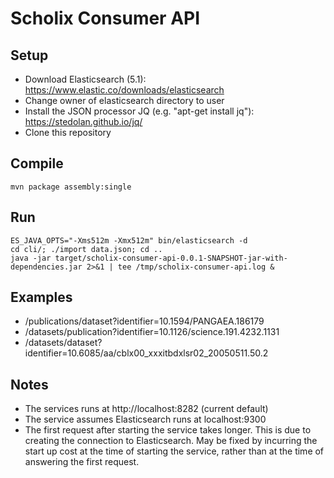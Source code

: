 # Scholix Consumer API

## Setup

* Download Elasticsearch (5.1): https://www.elastic.co/downloads/elasticsearch
* Change owner of elasticsearch directory to user
* Install the JSON processor JQ (e.g. "apt-get install jq"): https://stedolan.github.io/jq/
* Clone this repository

## Compile

```
mvn package assembly:single
```

## Run

```
ES_JAVA_OPTS="-Xms512m -Xmx512m" bin/elasticsearch -d
cd cli/; ./import data.json; cd ..
java -jar target/scholix-consumer-api-0.0.1-SNAPSHOT-jar-with-dependencies.jar 2>&1 | tee /tmp/scholix-consumer-api.log &
```

## Examples

* /publications/dataset?identifier=10.1594/PANGAEA.186179
* /datasets/publication?identifier=10.1126/science.191.4232.1131
* /datasets/dataset?identifier=10.6085/aa/cblx00_xxxitbdxlsr02_20050511.50.2

## Notes

* The services runs at http://localhost:8282 (current default)
* The service assumes Elasticsearch runs at localhost:9300
* The first request after starting the service takes longer. This is due to creating the connection to Elasticsearch. May be fixed by incurring the start up cost at the time of starting the service, rather than at the time of answering the first request.
